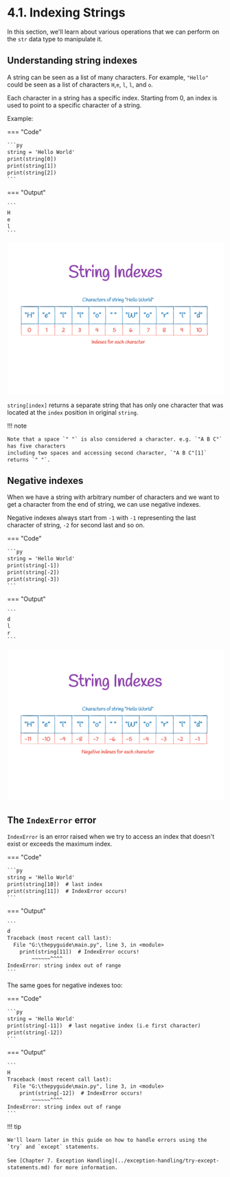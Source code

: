 # 4.1. Indexing Strings
In this section, we'll learn about various operations that we can perform on the `str` data
type to manipulate it.

## Understanding string indexes
A string can be seen as a list of many characters. For example, `"Hello"` could be seen
as a list of characters `H`,`e`, `l`, `l`, and `o`.

Each character in a string has a specific index. Starting from 0, an index is used to
point to a specific character of a string.

Example:

=== "Code"

    ```py
    string = 'Hello World'
    print(string[0])
    print(string[1])
    print(string[2])
    ```

=== "Output"

    ```
    H
    e
    l
    ```

![](../_images/string-operations--indexing-strings--string-indexes.png)

`string[index]` returns a separate string that has only one character that was located
at the `index` position in original `string`.

!!! note

    Note that a space `" "` is also considered a character. e.g. `"A B C"` has five characters
    including two spaces and accessing second character, `"A B C"[1]` returns `" "`.

## Negative indexes
When we have a string with arbitrary number of characters and we want to get a character
from the end of string, we can use negative indexes.

Negative indexes always start from `-1` with `-1` representing the last character
of string, `-2` for second last and so on.

=== "Code"

    ```py
    string = 'Hello World'
    print(string[-1])
    print(string[-2])
    print(string[-3])
    ```

=== "Output"

    ```
    d
    l
    r
    ```

![](../_images/string-operations--indexing-strings--string-negative-indexes.png)

## The `IndexError` error
`IndexError` is an error raised when we try to access an index that doesn't exist or
exceeds the maximum index.

=== "Code"

    ```py
    string = 'Hello World'
    print(string[10])  # last index
    print(string[11])  # IndexError occurs!
    ```

=== "Output"

    ```
    d
    Traceback (most recent call last):
      File "G:\thepyguide\main.py", line 3, in <module>
        print(string[11])  # IndexError occurs!
            ~~~~~~^^^^
    IndexError: string index out of range
    ```

The same goes for negative indexes too:

=== "Code"

    ```py
    string = 'Hello World'
    print(string[-11])  # last negative index (i.e first character)
    print(string[-12])
    ```

=== "Output"

    ```
    H
    Traceback (most recent call last):
      File "G:\thepyguide\main.py", line 3, in <module>
        print(string[-12])  # IndexError occurs!
            ~~~~~~^^^^
    IndexError: string index out of range
    ```


!!! tip

    We'll learn later in this guide on how to handle errors using the `try` and `except` statements.

    See [Chapter 7. Exception Handling](../exception-handling/try-except-statements.md) for more information.
